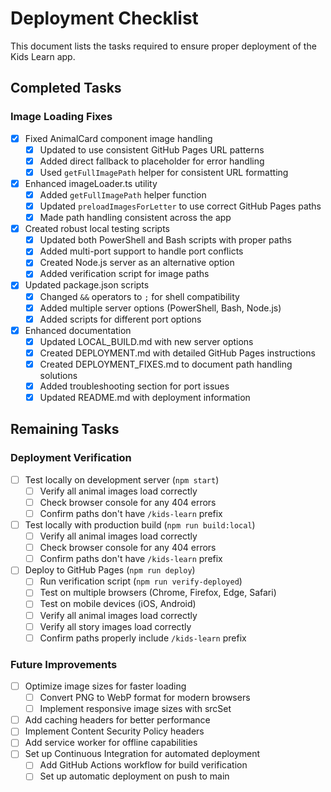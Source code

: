 # Deployment Checklist

This document lists the tasks required to ensure proper deployment of the Kids Learn app.

## Completed Tasks

### Image Loading Fixes
- [x] Fixed AnimalCard component image handling
  - [x] Updated to use consistent GitHub Pages URL patterns
  - [x] Added direct fallback to placeholder for error handling
  - [x] Used `getFullImagePath` helper for consistent URL formatting

- [x] Enhanced imageLoader.ts utility
  - [x] Added `getFullImagePath` helper function
  - [x] Updated `preloadImagesForLetter` to use correct GitHub Pages paths
  - [x] Made path handling consistent across the app

- [x] Created robust local testing scripts
  - [x] Updated both PowerShell and Bash scripts with proper paths
  - [x] Added multi-port support to handle port conflicts
  - [x] Created Node.js server as an alternative option
  - [x] Added verification script for image paths

- [x] Updated package.json scripts
  - [x] Changed `&&` operators to `;` for shell compatibility
  - [x] Added multiple server options (PowerShell, Bash, Node.js)
  - [x] Added scripts for different port options

- [x] Enhanced documentation
  - [x] Updated LOCAL_BUILD.md with new server options
  - [x] Created DEPLOYMENT.md with detailed GitHub Pages instructions
  - [x] Created DEPLOYMENT_FIXES.md to document path handling solutions
  - [x] Added troubleshooting section for port issues
  - [x] Updated README.md with deployment information

## Remaining Tasks

### Deployment Verification
- [ ] Test locally on development server (`npm start`)
  - [ ] Verify all animal images load correctly
  - [ ] Check browser console for any 404 errors
  - [ ] Confirm paths don't have `/kids-learn` prefix
  
- [ ] Test locally with production build (`npm run build:local`)
  - [ ] Verify all animal images load correctly
  - [ ] Check browser console for any 404 errors
  - [ ] Confirm paths don't have `/kids-learn` prefix
  
- [ ] Deploy to GitHub Pages (`npm run deploy`)
  - [ ] Run verification script (`npm run verify-deployed`)
  - [ ] Test on multiple browsers (Chrome, Firefox, Edge, Safari)
  - [ ] Test on mobile devices (iOS, Android)
  - [ ] Verify all animal images load correctly
  - [ ] Verify all story images load correctly
  - [ ] Confirm paths properly include `/kids-learn` prefix

### Future Improvements
- [ ] Optimize image sizes for faster loading
  - [ ] Convert PNG to WebP format for modern browsers
  - [ ] Implement responsive image sizes with srcSet
- [ ] Add caching headers for better performance
- [ ] Implement Content Security Policy headers
- [ ] Add service worker for offline capabilities
- [ ] Set up Continuous Integration for automated deployment
  - [ ] Add GitHub Actions workflow for build verification
  - [ ] Set up automatic deployment on push to main

